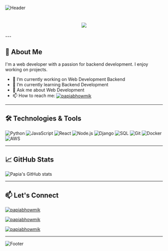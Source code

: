 ![Header](https://your-image-url.com/header-image.png)
<h1 align="center"Welcome To My Profile</h1>
  
<h1  align="center" href="https://github.com/DenverCoder1/readme-typing-svg"><img src="https://readme-typing-svg.herokuapp.com?font=Time+New+Roman&color=cyan&size=25&center=true&vCenter=true&width=600&height=100&lines=Hi+👋,+I'm+Papia+Bhowmik;A+passionate+Web+developer,;2nd+Year+MCA+Student,;Active+Learner/Researcher,;Love+to+learn+new+stuffs..<3"></h1>
---

## 🚀 About Me

I'm a web developer with a passion for backend development. I enjoy working on projects.

- 🔭 I’m currently working on Web Development Backend
- 🌱 I’m currently learning Backend Development
- 💬 Ask me about Web Development
- 📫 How to reach me: <a href="https://www.linkedin.com/in/papiabhowmik/" target="blank"><img align="center" src="https://img.shields.io/badge/linkedin-%230077B5.svg?style=for-the-badge&logo=linkedin&logoColor=white" alt="papiabhowmik"/></a>

---

## 🛠️ Technologies & Tools

![Python](https://img.shields.io/badge/-Python-333?style=flat-square&logo=python)
![JavaScript](https://img.shields.io/badge/-JavaScript-333?style=flat-square&logo=javascript)
![React](https://img.shields.io/badge/-React-333?style=flat-square&logo=react)
![Node.js](https://img.shields.io/badge/-Node.js-333?style=flat-square&logo=node.js)
![Django](https://img.shields.io/badge/-Django-333?style=flat-square&logo=django)
![SQL](https://img.shields.io/badge/-SQL-333?style=flat-square&logo=postgresql)
![Git](https://img.shields.io/badge/-Git-333?style=flat-square&logo=git)
![Docker](https://img.shields.io/badge/-Docker-333?style=flat-square&logo=docker)
![AWS](https://img.shields.io/badge/-AWS-333?style=flat-square&logo=amazon-aws)

---

## 📈 GitHub Stats

![Papia's GitHub stats](https://github-readme-stats.vercel.app/api?username=papiabhowmik&show_icons=true&theme=radical)

---

## 📫 Let's Connect

<a href="https://www.linkedin.com/in/papiabhowmik/" target="blank"><img align="center" src="https://img.shields.io/badge/linkedin-%230077B5.svg?style=for-the-badge&logo=linkedin&logoColor=white" alt="papiabhowmik"/></a>

<a href="https://www.facebook.com/papia.bhowmik.549" target="blank"><img align="center" src="https://img.shields.io/badge/Facebook-%231877F2.svg?style=for-the-badge&logo=Facebook&logoColor=white" alt="papiabhowmik"/></a>

<a href="https://www.instagram.com/papia_bhowmik20/" target="blank"><img align="center" src="https://img.shields.io/badge/Instagram-%23E4405F.svg?style=for-the-badge&logo=Instagram&logoColor=white" alt="papiabhowmik"/></a>
</p>

---

![Footer](https://your-image-url.com/footer-image.png)

